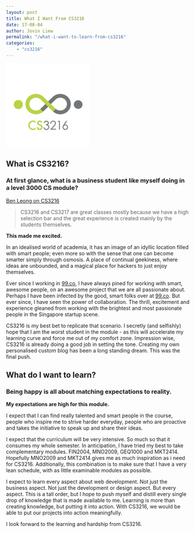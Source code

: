 ```yaml
---
layout: post
title: What I Want From CS3216 
date: 17-08-04
author: Jovin Liew
permalink: "/what-i-want-to-learn-from-cs3216"
categories:
    - "cs3216"
---
```


<img src="images/cs3216.png" width="230">

## **What is CS3216?**


### **At first glance, what is a business student like myself doing in a level 3000 CS module?**

[Ben Leong on CS3216](https://www.facebook.com/notes/ben-leong/on-cs3216cs3217-and-elitism/10153053255577549/)

> CS3216 and CS3217 are great classes mostly because we have a high selection bar and the great experience is created mainly by the students themselves. 

**This made me excited.**

In an idealised world of academia, it has an image of an idyllic location filled with smart people; even more so with the sense that one can become smarter simply through osmosis. A place of continual geekiness, where ideas are unbounded, and a magical place for hackers to just enjoy themselves.

Ever since I working in [99.co](99.co), I have always pined for working with smart, awesome people, on an awesome project that we are all passionate about. Perhaps I have been infected by the good, smart folks over at [99.co](99.co). But ever since, I have seen the power of collaboration. The thrill, excitement and experience gleaned from working with the brightest and most passionate people in the Singapore startup scene.

CS3216 is my best bet to replicate that scenario. I secretly (and selfishly) hope that I am the worst student in the module - as this will accelerate my learning curve and force
 me out of my comfort zone. Impression wise, CS3216 is already doing a good job in setting the tone. Creating my own personalised custom blog has been a long standing dream. This was the final push. 


## **What do I want to learn?**

### **Being happy is all about matching expectations to reality.**

**My expectations are high for this module.**

I expect that I can find really talented and smart people in the course, people who inspire me to strive harder everyday, people who are proactive and takes the initiative to speak up and share their ideas. 

I expect that the curriculum will be very intensive. So much so that it consumes my whole semester. In anticipation, I have tried my best to take complementary modules. FIN2004, MNO2009, GEQ1000 and MKT2414. Hopefully MNO2009 and MKT2414 gives me as much inspiration as i need for CS3216. Additionally, this combination is to make sure that I have a very lean schedule, with as little examinable modules as possible.

I expect to learn every aspect about web development. Not just the business aspect. Not just the development or design aspect. But every aspect. This is a tall order, but I hope to push myself and distill every single drop of knowledge that is made available to me. Learning is more than creating knowledge, but putting it into action. With CS3216, we would be able to put our projects into action meaningfully.

I look forward to the learning and hardship from CS3216.

